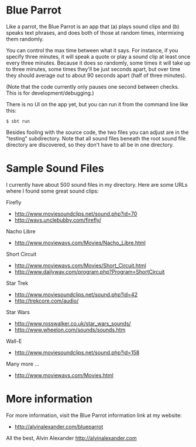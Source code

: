 # Blue Parrot

Like a parrot, the Blue Parrot is an app that (a) plays sound clips 
and (b) speaks text phrases, and does both of those at random times, 
intermixing them randomly.

You can control the max time between what it says. For instance, if you
specify three minutes, it will speak a quote or play a sound clip at least
once every three minutes. Because it does so randomly, some times it will take 
up to three minutes, some times they'll be just seconds apart, but over time
they should average out to about 90 seconds apart (half of three minutes).

(Note that the code currently only pauses one second between checks. This is
for development/debugging.)

There is no UI on the app yet, but you can run it from the command line like
this:

    $ sbt run

Besides fooling with the source code, the two files you can adjust are in the
"testing" subdirectory. Note that all sound files beneath the root sound file
directory are discovered, so they don't have to all be in one directory.


# Sample Sound Files

I currently have about 500 sound files in my directory. Here are some URLs
where I found some great sound clips:

Firefly

* http://www.moviesoundclips.net/sound.php?id=70
* http://wavs.unclebubby.com/firefly/

Nacho Libre

* http://www.moviewavs.com/Movies/Nacho_Libre.html

Short Circuit

* http://www.moviewavs.com/Movies/Short_Circuit.html
* http://www.dailywav.com/program.php?Program=ShortCircuit
  
Star Trek

* http://www.moviesoundclips.net/sound.php?id=42
* http://trekcore.com/audio/

Star Wars

* http://www.rosswalker.co.uk/star_wars_sounds/
* http://www.wheelon.com/sounds/sounds.htm

Wall-E

* http://www.moviesoundclips.net/sound.php?id=158

Many more ...

* http://www.moviewavs.com/Movies.html


# More information

For more information, visit the Blue Parrot information link at my website:

* http://alvinalexander.com/blueparrot

All the best,
Alvin Alexander
http://alvinalexander.com





